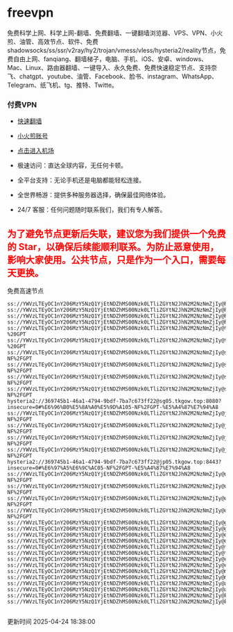 # freevpn

免费科学上网、科学上网-翻墙、免费翻墙、一键翻墙浏览器、VPS、VPN、小火煎、油管、高效节点、软件、免费shadowsocks/ss/ssr/v2ray/hy2/trojan/vmess/vless/hysteria2/reality节点，免费自由上网、fanqiang、翻墙梯子，电脑、手机、iOS、安卓、windows、Mac、Linux、路由器翻墙、一键导入、永久免费、免费快速稳定节点、支持奈飞、chatgpt、youtube、油管、Facebook、脸书、instagram、WhatsApp、Telegram、纸飞机、tg、推特、Twitte。

### 付费VPN
* [快速翻墙](https://uhuio.top/) 

* [小火煎账号](https://free-clash.top/) 

* [点击进入机场](https://uhuio.top/) 

* 极速访问：直达全球内容，无任何卡顿。

* 全平台支持：无论手机还是电脑都能轻松连接。

* 全世界畅游：提供多种服务器选择，确保最佳网络体验。

* 24/7 客服：任何问题随时联系我们，我们有专人解答。

## <font color="red">为了避免节点更新后失联，建议您为我们提供一个免费的 Star，以确保后续能顺利联系。为防止恶意使用，影响大家使用。公共节点，只是作为一个入口，需要每天更换。</font>

免费高速节点

```ss://YWVzLTEyOC1nY206MzY5NzQ1YjEtNDZhMS00Nzk0LTliZGYtN2JhN2M2NzNmZjIy@hk01.jgrtoioceaw.help:50384#%E9%A6%99%E6%B8%AF01
ss://YWVzLTEyOC1nY206MzY5NzQ1YjEtNDZhMS00Nzk0LTliZGYtN2JhN2M2NzNmZjIy@hk02.jigreliewolf.click:17889#%E9%A6%99%E6%B8%AF02
ss://YWVzLTEyOC1nY206MzY5NzQ1YjEtNDZhMS00Nzk0LTliZGYtN2JhN2M2NzNmZjIy@hk03.jigreliewolf.click:10838#%E9%A6%99%E6%B8%AF03
ss://YWVzLTEyOC1nY206MzY5NzQ1YjEtNDZhMS00Nzk0LTliZGYtN2JhN2M2NzNmZjIy@hk04.jgrtoioceaw.help:29956#%E9%A6%99%E6%B8%AF04
ss://YWVzLTEyOC1nY206MzY5NzQ1YjEtNDZhMS00Nzk0LTliZGYtN2JhN2M2NzNmZjIy@hk05.ijgelrkasd.click:41284#%E9%A6%99%E6%B8%AF05
ss://YWVzLTEyOC1nY206MzY5NzQ1YjEtNDZhMS00Nzk0LTliZGYtN2JhN2M2NzNmZjIy@tw01.jigreliewolf.click:30995#%E5%8F%B0%E6%B9%BE01%20-%20GPT
ss://YWVzLTEyOC1nY206MzY5NzQ1YjEtNDZhMS00Nzk0LTliZGYtN2JhN2M2NzNmZjIy@tw02.ijgelrkasd.click:22610#%E5%8F%B0%E6%B9%BE02%20-%20GPT
ss://YWVzLTEyOC1nY206MzY5NzQ1YjEtNDZhMS00Nzk0LTliZGYtN2JhN2M2NzNmZjIy@sg01.jgrtoioceaw.help:55559#%E6%96%B0%E5%8A%A0%E5%9D%A101%20-NF%2FGPT
ss://YWVzLTEyOC1nY206MzY5NzQ1YjEtNDZhMS00Nzk0LTliZGYtN2JhN2M2NzNmZjIy@sg02.jigreliewolf.click:40574#%E6%96%B0%E5%8A%A0%E5%9D%A102%20-NF%2FGPT
ss://YWVzLTEyOC1nY206MzY5NzQ1YjEtNDZhMS00Nzk0LTliZGYtN2JhN2M2NzNmZjIy@sg03.ijgelrkasd.click:23716#%E6%96%B0%E5%8A%A0%E5%9D%A103%20-NF%2FGPT
ss://YWVzLTEyOC1nY206MzY5NzQ1YjEtNDZhMS00Nzk0LTliZGYtN2JhN2M2NzNmZjIy@sg04.jgrtoioceaw.help:17971#%E6%96%B0%E5%8A%A0%E5%9D%A104%20-NF%2FGPT
hysteria2://369745b1-46a1-4794-9bdf-7ba7c673ff22@sg05.tkgow.top:8080?insecure=0#%E6%96%B0%E5%8A%A0%E5%9D%A105-NF%2FGPT-%E5%A4%87%E7%94%A8
ss://YWVzLTEyOC1nY206MzY5NzQ1YjEtNDZhMS00Nzk0LTliZGYtN2JhN2M2NzNmZjIy@jp01.jgrtoioceaw.help:58645#%E6%97%A5%E6%9C%AC01%20-NF%2FGPT
ss://YWVzLTEyOC1nY206MzY5NzQ1YjEtNDZhMS00Nzk0LTliZGYtN2JhN2M2NzNmZjIy@jp02.jgrtoioceaw.help:47462#%E6%97%A5%E6%9C%AC02%20-NF%2FGPT
ss://YWVzLTEyOC1nY206MzY5NzQ1YjEtNDZhMS00Nzk0LTliZGYtN2JhN2M2NzNmZjIy@jp03.jigreliewolf.click:33414#%E6%97%A5%E6%9C%AC03%20-NF%2FGPT
ss://YWVzLTEyOC1nY206MzY5NzQ1YjEtNDZhMS00Nzk0LTliZGYtN2JhN2M2NzNmZjIy@jp04.ijgelrkasd.click:58223#%E6%97%A5%E6%9C%AC04%20-NF%2FGPT
hysteria2://369745b1-46a1-4794-9bdf-7ba7c673ff22@jp05.tkgow.top:8443?insecure=0#%E6%97%A5%E6%9C%AC05-NF%2FGPT-%E5%A4%87%E7%94%A8
ss://YWVzLTEyOC1nY206MzY5NzQ1YjEtNDZhMS00Nzk0LTliZGYtN2JhN2M2NzNmZjIy@us01.jgrtoioceaw.help:48129#%E7%BE%8E%E5%9B%BD01%20-NF%2FGPT
ss://YWVzLTEyOC1nY206MzY5NzQ1YjEtNDZhMS00Nzk0LTliZGYtN2JhN2M2NzNmZjIy@us02.jgrtoioceaw.help:44907#%E7%BE%8E%E5%9B%BD02%20-NF%2FGPT
ss://YWVzLTEyOC1nY206MzY5NzQ1YjEtNDZhMS00Nzk0LTliZGYtN2JhN2M2NzNmZjIy@us03.jigreliewolf.click:43330#%E7%BE%8E%E5%9B%BD03%20-NF%2FGPT
ss://YWVzLTEyOC1nY206MzY5NzQ1YjEtNDZhMS00Nzk0LTliZGYtN2JhN2M2NzNmZjIy@us04.ijgelrkasd.click:44130#%E7%BE%8E%E5%9B%BD04%20-NF%2FGPT
ss://YWVzLTEyOC1nY206MzY5NzQ1YjEtNDZhMS00Nzk0LTliZGYtN2JhN2M2NzNmZjIy@gb01.jgrtoioceaw.help:27765#%E8%8B%B1%E5%9B%BD01
ss://YWVzLTEyOC1nY206MzY5NzQ1YjEtNDZhMS00Nzk0LTliZGYtN2JhN2M2NzNmZjIy@gb02.jigreliewolf.click:52762#%E8%8B%B1%E5%9B%BD02
ss://YWVzLTEyOC1nY206MzY5NzQ1YjEtNDZhMS00Nzk0LTliZGYtN2JhN2M2NzNmZjIy@de01.jgrtoioceaw.help:20635#%E5%BE%B7%E5%9B%BD01
ss://YWVzLTEyOC1nY206MzY5NzQ1YjEtNDZhMS00Nzk0LTliZGYtN2JhN2M2NzNmZjIy@de02.jigreliewolf.click:52770#%E5%BE%B7%E5%9B%BD02
ss://YWVzLTEyOC1nY206MzY5NzQ1YjEtNDZhMS00Nzk0LTliZGYtN2JhN2M2NzNmZjIy@fr01.ijgelrkasd.click:32568#%E6%B3%95%E5%9B%BD01
ss://YWVzLTEyOC1nY206MzY5NzQ1YjEtNDZhMS00Nzk0LTliZGYtN2JhN2M2NzNmZjIy@fr02.jigreliewolf.click:45265#%E6%B3%95%E5%9B%BD02
ss://YWVzLTEyOC1nY206MzY5NzQ1YjEtNDZhMS00Nzk0LTliZGYtN2JhN2M2NzNmZjIy@ca01.jigreliewolf.click:30461#%E5%8A%A0%E6%8B%BF%E5%A4%A701
ss://YWVzLTEyOC1nY206MzY5NzQ1YjEtNDZhMS00Nzk0LTliZGYtN2JhN2M2NzNmZjIy@ca02.ijgelrkasd.click:24053#%E5%8A%A0%E6%8B%BF%E5%A4%A702
ss://YWVzLTEyOC1nY206MzY5NzQ1YjEtNDZhMS00Nzk0LTliZGYtN2JhN2M2NzNmZjIy@my01.jigreliewolf.click:52408#%E9%A9%AC%E6%9D%A5%E8%A5%BF%E4%BA%9A01
ss://YWVzLTEyOC1nY206MzY5NzQ1YjEtNDZhMS00Nzk0LTliZGYtN2JhN2M2NzNmZjIy@my02.ijgelrkasd.click:25519#%E9%A9%AC%E6%9D%A5%E8%A5%BF%E4%BA%9A02
ss://YWVzLTEyOC1nY206MzY5NzQ1YjEtNDZhMS00Nzk0LTliZGYtN2JhN2M2NzNmZjIy@au01.jgrtoioceaw.help:13460#%E6%BE%B3%E5%A4%A7%E5%88%A9%E4%BA%9A01
ss://YWVzLTEyOC1nY206MzY5NzQ1YjEtNDZhMS00Nzk0LTliZGYtN2JhN2M2NzNmZjIy@au02.ijgelrkasd.click:46073#%E6%BE%B3%E5%A4%A7%E5%88%A9%E4%BA%9A02
ss://YWVzLTEyOC1nY206MzY5NzQ1YjEtNDZhMS00Nzk0LTliZGYtN2JhN2M2NzNmZjIy@ko01.jgrtoioceaw.help:46108#%E9%9F%A9%E5%9B%BD01
ss://YWVzLTEyOC1nY206MzY5NzQ1YjEtNDZhMS00Nzk0LTliZGYtN2JhN2M2NzNmZjIy@ko02.jigreliewolf.click:50181#%E9%9F%A9%E5%9B%BD02


```
更新时间 2025-04-24 18:38:00